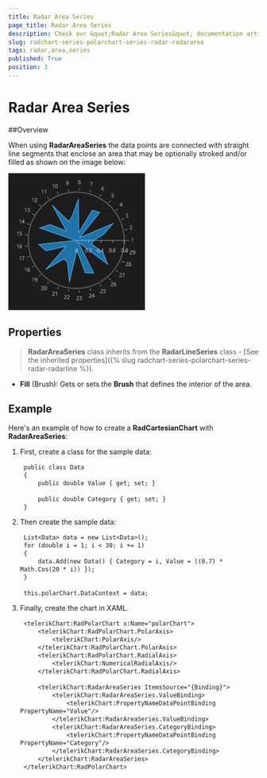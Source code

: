 ```yaml
---
title: Radar Area Series
page_title: Radar Area Series
description: Check our &quot;Radar Area Series&quot; documentation article for RadChart for UWP control.
slug: radchart-series-polarchart-series-radar-radararea
tags: radar,area,series
published: True
position: 3
---
```


# Radar Area Series



##Overview 

When using **RadarAreaSeries** the data points are connected with straight line segments that enclose an area that may be optionally stroked and/or filled as shown on the image below:

![Radar Area Series](images/RadarAreaSeries.png)

## Properties

>**RadarAreaSeries** class inherits from the **RadarLineSeries** class -
[See the inherited properties]({% slug radchart-series-polarchart-series-radar-radarline %}).

* **Fill** (Brush): Gets or sets the **Brush** that defines the interior of the area.

## Example

Here's an example of how to create a **RadCartesianChart** with **RadarAreaSeries**:

1. First, create a class for the sample data:

		public class Data
		{
		    public double Value { get; set; }
		
		    public double Category { get; set; }
		}

1. Then create the sample data:

		List<Data> data = new List<Data>();
		for (double i = 1; i < 30; i += 1)
		{
		    data.Add(new Data() { Category = i, Value = ((0.7) * Math.Cos(20 * i)) });
		}
		
		this.polarChart.DataContext = data;

1. Finally, create the chart in XAML.

		<telerikChart:RadPolarChart x:Name="polarChart">
		    <telerikChart:RadPolarChart.PolarAxis>
		        <telerikChart:PolarAxis/>
		    </telerikChart:RadPolarChart.PolarAxis>
		    <telerikChart:RadPolarChart.RadialAxis>
		        <telerikChart:NumericalRadialAxis/>
		    </telerikChart:RadPolarChart.RadialAxis>
		
		    <telerikChart:RadarAreaSeries ItemsSource="{Binding}">
		        <telerikChart:RadarAreaSeries.ValueBinding>
		            <telerikChart:PropertyNameDataPointBinding PropertyName="Value"/>
		        </telerikChart:RadarAreaSeries.ValueBinding>
		        <telerikChart:RadarAreaSeries.CategoryBinding>
		            <telerikChart:PropertyNameDataPointBinding PropertyName="Category"/>
		        </telerikChart:RadarAreaSeries.CategoryBinding>
		    </telerikChart:RadarAreaSeries>
		</telerikChart:RadPolarChart>

